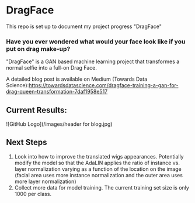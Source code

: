 # DragFace

This repo is set up to document my project progress "DragFace"



### Have you ever wondered what would your face look like if you put on drag make-up?

"DragFace" is a GAN based machine learning project that transformes a normal selfie into a full-on Drag Face.

A detailed blog post is available on Medium (Towards Data Science):https://towardsdatascience.com/dragface-training-a-gan-for-drag-queen-transformation-7daf1958e517

## Current Results:

![GitHub Logo](/images/header for blog.jpg)


## Next Steps
1. Look into how to improve the translated wigs appearances. Potentially modify the model so that the AdaLIN applies the ratio of instance vs. layer normalization varying as a function of the location on the image (facial area uses more instance normalization and the outer area uses more layer normalization)
2. Collect more data for model training. The current training set size is only 1000 per class. 
